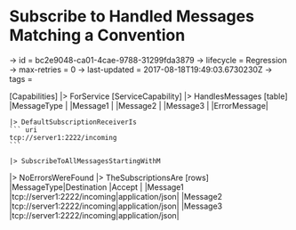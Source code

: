 # Subscribe to Handled Messages Matching a Convention

-> id = bc2e9048-ca01-4cae-9788-31299fda3879
-> lifecycle = Regression
-> max-retries = 0
-> last-updated = 2017-08-18T19:49:03.6730230Z
-> tags =

[Capabilities]
|> ForService
    [ServiceCapability]
    |> HandlesMessages
        [table]
        |MessageType |
        |Message1    |
        |Message2    |
        |Message3    |
        |ErrorMessage|

    |> DefaultSubscriptionReceiverIs
    ``` uri
    tcp://server1:2222/incoming
    ```

    |> SubscribeToAllMessagesStartingWithM

|> NoErrorsWereFound
|> TheSubscriptionsAre
    [rows]
    |MessageType|Destination                   |Accept          |
    |Message1   |tcp://server1:2222/incoming|application/json|
    |Message2   |tcp://server1:2222/incoming|application/json|
    |Message3   |tcp://server1:2222/incoming|application/json|

~~~
